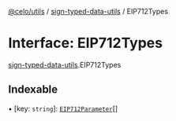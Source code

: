 [@celo/utils](../README.md) / [sign-typed-data-utils](../modules/sign_typed_data_utils.md) / EIP712Types

# Interface: EIP712Types

[sign-typed-data-utils](../modules/sign_typed_data_utils.md).EIP712Types

## Indexable

▪ [key: `string`]: [`EIP712Parameter`](sign_typed_data_utils.EIP712Parameter.md)[]
